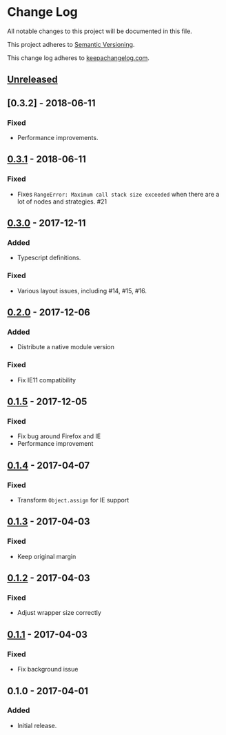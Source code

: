 # Change Log

All notable changes to this project will be documented in this file.

This project adheres to [Semantic Versioning](http://semver.org/).

This change log adheres to [keepachangelog.com](http://keepachangelog.com).

## [Unreleased]

## [0.3.2] - 2018-06-11
### Fixed
- Performance improvements.

## [0.3.1] - 2018-06-11
### Fixed
- Fixes `RangeError: Maximum call stack size exceeded` when there are a lot of
  nodes and strategies. #21

## [0.3.0] - 2017-12-11
### Added
- Typescript definitions.

### Fixed
- Various layout issues, including #14, #15, #16.

## [0.2.0] - 2017-12-06
### Added
- Distribute a native module version

### Fixed
- Fix IE11 compatibility

## [0.1.5] - 2017-12-05
### Fixed
- Fix bug around Firefox and IE
- Performance improvement

## [0.1.4] - 2017-04-07
### Fixed
- Transform `Object.assign` for IE support

## [0.1.3] - 2017-04-03
### Fixed
- Keep original margin

## [0.1.2] - 2017-04-03
### Fixed
- Adjust wrapper size correctly

## [0.1.1] - 2017-04-03
### Fixed
- Fix background issue

## 0.1.0 - 2017-04-01
### Added
- Initial release.

[Unreleased]: https://github.com/yuku/textoverlay/compare/v0.3.2...HEAD
[0.3.1]: https://github.com/yuku/textoverlay/compare/v0.3.1...v0.3.2
[0.3.1]: https://github.com/yuku/textoverlay/compare/v0.3.0...v0.3.1
[0.3.0]: https://github.com/yuku/textoverlay/compare/v0.2.0...v0.3.0
[0.2.0]: https://github.com/yuku/textoverlay/compare/v0.1.5...v0.2.0
[0.1.5]: https://github.com/yuku/textoverlay/compare/v0.1.4...v0.1.5
[0.1.4]: https://github.com/yuku/textoverlay/compare/v0.1.3...v0.1.4
[0.1.3]: https://github.com/yuku/textoverlay/compare/v0.1.2...v0.1.3
[0.1.2]: https://github.com/yuku/textoverlay/compare/v0.1.1...v0.1.2
[0.1.1]: https://github.com/yuku/textoverlay/compare/v0.1.0...v0.1.1
